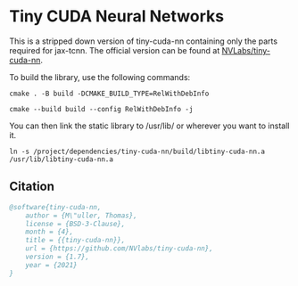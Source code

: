 # Tiny CUDA Neural Networks

This is a stripped down version of tiny-cuda-nn containing only the parts required 
for jax-tcnn. The official version can be found at [NVLabs/tiny-cuda-nn](https://github.com/NVlabs/tiny-cuda-nn).

To build the library, use the following commands:
```
cmake . -B build -DCMAKE_BUILD_TYPE=RelWithDebInfo
```
```
cmake --build build --config RelWithDebInfo -j
```
You can then link the static library to /usr/lib/ or wherever you want to install it.
```
ln -s /project/dependencies/tiny-cuda-nn/build/libtiny-cuda-nn.a /usr/lib/libtiny-cuda-nn.a
```

## Citation
```bibtex
@software{tiny-cuda-nn,
	author = {M\"uller, Thomas},
	license = {BSD-3-Clause},
	month = {4},
	title = {{tiny-cuda-nn}},
	url = {https://github.com/NVlabs/tiny-cuda-nn},
	version = {1.7},
	year = {2021}
}
```
